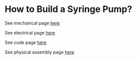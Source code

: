 # How to Build a Syringe Pump?

See mechanical page [here](/syringe_pump/mechanical)

See electrical page [here](/syringe_pump/Electrical)

See code page [here](syringe_pump/code)

See physical assembly page [here](syringe_pump/physical_device)
